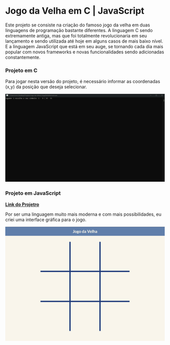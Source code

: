 # Jogo da Velha em C | JavaScript
Este projeto se consiste na criação do famoso jogo da velha em duas linguagens de programação bastante diferentes. A linguagem C sendo extremamente antiga, mas que foi totalmente revolucionaria em seu lançamento e sendo utilizada até hoje em alguns casos de mais baixo nível. E a linguagem JavaScript que está em seu auge, se tornando cada dia mais popular com novos frameworks e novas funcionalidades sendo adicionadas constantemente.

### Projeto em C
Para jogar nesta versão do projeto, é necessário informar as coordenadas (x,y) da posição que deseja selecionar.

![gif-jogo-da-velha-c](./readme/jogo_da_velha_c.gif)



### Projeto em JavaScript
**[Link do Projetro](https://viniciusg23.github.io/Jogo-da-Velha/javaScript/)**

Por ser uma linguagem muito mais moderna e com mais possibilidades, eu criei uma interface gráfica para o jogo.

![git-jogo-da-velha-js](./readme/jogo_da_velha_js.gif)
